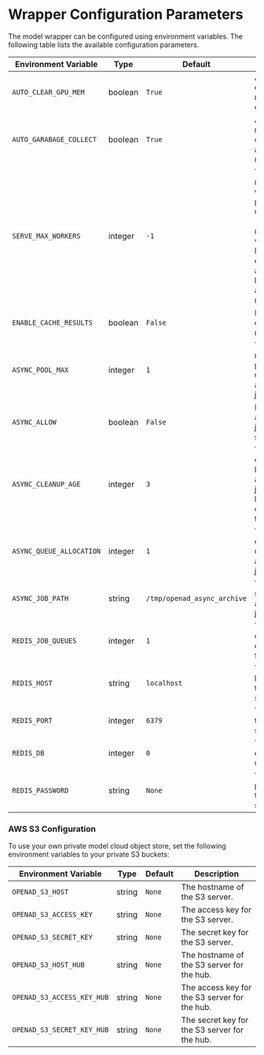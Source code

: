 # Wrapper Configuration Parameters

The model wrapper can be configured using environment variables. The following table lists the available configuration parameters.

| Environment Variable | Type | Default | Description |
| --- | --- | --- | --- |
| `AUTO_CLEAR_GPU_MEM` | boolean | `True` | Automatically clear GPU memory after each request. |
| `AUTO_GARABAGE_COLLECT` | boolean | `True` | Automatically run garbage collection after each request. |
| `SERVE_MAX_WORKERS` | integer | `-1` | The maximum number of worker processes to use. If set to -1, the number of workers will be determined automatically based on the available resources. |
| `ENABLE_CACHE_RESULTS` | boolean | `False` | Enable caching of results. |
| `ASYNC_POOL_MAX` | integer | `1` | The maximum number of processes to use for asynchronous jobs. |
| `ASYNC_ALLOW` | boolean | `False` | Enable asynchronous job submission. |
| `ASYNC_CLEANUP_AGE` | integer | `3` | The number of days to keep asynchronous job results before deleting them. |
| `ASYNC_QUEUE_ALLOCATION` | integer | `1` | The number of queues to use for asynchronous jobs. |
| `ASYNC_JOB_PATH` | string | `/tmp/openad_async_archive` | The path to store asynchronous job results. |
| `REDIS_JOB_QUEUES` | integer | `1` | The number of Redis queues to use for jobs. |
| `REDIS_HOST` | string | `localhost` | The hostname of the Redis server. |
| `REDIS_PORT` | integer | `6379` | The port of the Redis server. |
| `REDIS_DB` | integer | `0` | The Redis database to use. |
| `REDIS_PASSWORD` | string | `None` | The password for the Redis server. |

### AWS S3 Configuration

To use your own private model cloud object store, set the following environment variables to your private S3 buckets:

| Environment Variable | Type | Default | Description |
| --- | --- | --- | --- |
| `OPENAD_S3_HOST` | string | `None` | The hostname of the S3 server. |
| `OPENAD_S3_ACCESS_KEY` | string | `None` | The access key for the S3 server. |
| `OPENAD_S3_SECRET_KEY` | string | `None` | The secret key for the S3 server. |
| `OPENAD_S3_HOST_HUB` | string | `None` | The hostname of the S3 server for the hub. |
| `OPENAD_S3_ACCESS_KEY_HUB` | string | `None` | The access key for the S3 server for the hub. |
| `OPENAD_S3_SECRET_KEY_HUB` | string | `None` | The secret key for the S3 server for the hub. |
